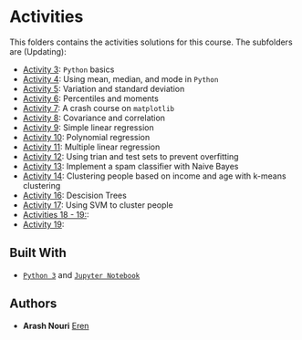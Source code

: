 # Activities

This folders contains the activities solutions for this course. The subfolders are (Updating): 
* [Activity 3](): `Python` basics 
* [Activity 4](): Using mean, median, and mode in `Python`
* [Activity 5](): Variation and standard deviation
* [Activity 6](): Percentiles and moments
* [Activity 7](): A crash course on `matplotlib`
* [Activity 8](): Covariance and correlation
* [Activity 9](): Simple linear regression
* [Activity 10](https://github.com/arasharn/Data-Science-Deep-Learning-Machine-Learning-with-Python/tree/master/Activities/Activity%2010): Polynomial regression
* [Activity 11](https://github.com/arasharn/Data-Science-Deep-Learning-Machine-Learning-with-Python/tree/master/Activities/Activity%2011): Multiple linear regression
* [Activity 12](https://github.com/arasharn/Data-Science-Deep-Learning-Machine-Learning-with-Python/tree/master/Activities/Activity%2012): Using trian and test sets to prevent overfitting
* [Activity 13](https://github.com/arasharn/Data-Science-Deep-Learning-Machine-Learning-with-Python/tree/master/Activities/Activity%2013): Implement a spam classifier with Naive Bayes 
* [Activity 14](https://github.com/arasharn/Data-Science-Deep-Learning-Machine-Learning-with-Python/tree/master/Activities/Activity%2014): Clustering people based on income and age with k-means clustering
* [Activity 16](https://github.com/arasharn/Data-Science-Deep-Learning-Machine-Learning-with-Python/tree/master/Activities/Activity%2016): Descision Trees
* [Activity 17](https://github.com/arasharn/Data-Science-Deep-Learning-Machine-Learning-with-Python/tree/master/Activities/Activity%2017): Using SVM to cluster people
* [Activities 18 - 19:](https://github.com/arasharn/Data-Science-Deep-Learning-Machine-Learning-with-Python/tree/master/Activities/Activities%2018%20-%2019): 
* [Activity 19]():

## Built With

* [`Python 3`](https://www.python.org/download/releases/3.0/) and [`Jupyter Notebook`](http://jupyter.org)

## Authors

* **Arash Nouri** [Eren](https://github.com/arasharn)


